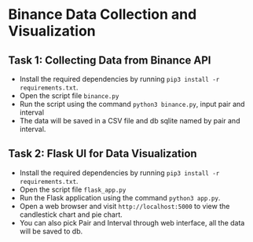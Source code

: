 # Binance Data Collection and Visualization

## Task 1: Collecting Data from Binance API

- Install the required dependencies by running `pip3 install -r requirements.txt`.
- Open the script file `binance.py`
- Run the script using the command `python3 binance.py`, input pair and interval
- The data will be saved in a CSV file and db sqlite named by pair and interval.

## Task 2: Flask UI for Data Visualization

- Install the required dependencies by running `pip3 install -r requirements.txt`.
- Open the script file `flask_app.py`
- Run the Flask application using the command `python3 app.py`.
- Open a web browser and visit `http://localhost:5000` to view the candlestick chart and pie chart.
- You can also pick Pair and Interval through web interface, all the data will be saved to db.

